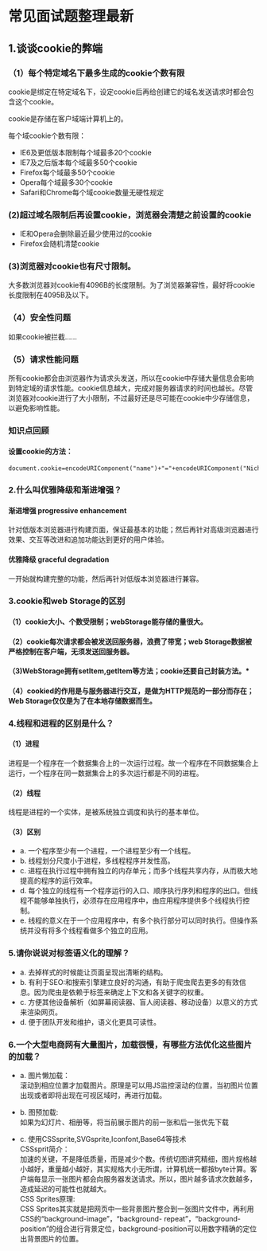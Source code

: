 # 常见面试题整理最新
## 1.谈谈cookie的弊端
### （1）每个特定域名下最多生成的cookie个数有限
cookie是绑定在特定域名下，设定cookie后再给创建它的域名发送请求时都会包含这个cookie。

cookie是存储在客户域端计算机上的。

每个域cookie个数有限：

- IE6及更低版本限制每个域最多20个cookie
- IE7及之后版本每个域最多50个cookie
- Firefox每个域最多50个cookie
- Opera每个域最多30个cookie
- Safari和Chrome每个域cookie数量无硬性规定

### (2)超过域名限制后再设置cookie，浏览器会清楚之前设置的cookie
- IE和Opera会删除最近最少使用过的cookie
- Firefox会随机清楚cookie

### (3)浏览器对cookie也有尺寸限制。
大多数浏览器对cookie有4096B的长度限制。为了浏览器兼容性，最好将cookie长度限制在4095B及以下。

### （4）安全性问题
如果cookie被拦截……

### （5）请求性能问题
所有cookie都会由浏览器作为请求头发送，所以在cookie中存储大量信息会影响到特定域的请求性能。cookie信息越大，完成对服务器请求的时间也越长。尽管浏览器对cookie进行了大小限制，不过最好还是尽可能在cookie中少存储信息，以避免影响性能。

### 知识点回顾
#### 设置cookie的方法：

	document.cookie=encodeURIComponent("name")+"="+encodeURIComponent("Nicholas");

### 2.什么叫优雅降级和渐进增强？

#### 渐进增强 progressive enhancement

针对低版本浏览器进行构建页面，保证最基本的功能；然后再针对高级浏览器进行效果、交互等改进和追加功能达到更好的用户体验。

#### 优雅降级 graceful degradation
一开始就构建完整的功能，然后再针对低版本浏览器进行兼容。

### 3.cookie和web Storage的区别
#### （1）cookie大小、个数受限制；webStorage能存储的量很大。

#### （2）cookie每次请求都会被发送回服务器，浪费了带宽；web Storage数据被严格控制在客户端，无须发送回服务器。

#### （3)WebStorage拥有setItem,getItem等方法；cookie还要自己封装方法。*

#### （4）cookied的作用是与服务器进行交互，是做为HTTP规范的一部分而存在；Web Storage仅仅是为了在本地存储数据而生。

### 4.线程和进程的区别是什么？
#### （1）进程
进程是一个程序在一个数据集合上的一次运行过程。故一个程序在不同数据集合上运行，一个程序在同一数据集合上的多次运行都是不同的进程。

#### （2）线程
线程是进程的一个实体，是被系统独立调度和执行的基本单位。

#### （3）区别
- a. 一个程序至少有一个进程，一个进程至少有一个线程。
- b. 线程划分尺度小于进程，多线程程序并发性高。
- c. 进程在执行过程中拥有独立的内存单元；而多个线程共享内存，从而极大地提高的程序的运行效率。
- d. 每个独立的线程有一个程序运行的入口、顺序执行序列和程序的出口。但线程不能够单独执行，必须存在应用程序中，由应用程序提供多个线程执行控制。
- e. 线程的意义在于一个应用程序中，有多个执行部分可以同时执行。但操作系统并没有将多个线程看做多个独立的应用。

### 5.请你说说对标签语义化的理解？
- a. 去掉样式的时候能让页面呈现出清晰的结构。
- b. 有利于SEO:和搜索引擎建立良好的沟通，有助于爬虫爬去更多的有效信息。因为爬虫是依赖于标签来确定上下文和各关键字的权重。
- c. 方便其他设备解析（如屏幕阅读器、盲人阅读器、移动设备）以意义的方式来渲染网页。
- d. 便于团队开发和维护，语义化更具可读性。

### 6.一个大型电商网有大量图片，加载很慢，有哪些方法优化这些图片的加载？
- a. 图片懒加载：<br>
		滚动到相应位置才加载图片。原理是可以用JS监控滚动的位置，当初图片位置出现或者即将出现在可视区域时，再进行加载。

- b. 图预加载:<br>
	   如果为幻灯片、相册等，将当前展示图片的前一张和后一张优先下载

- c. 使用CSSsprite,SVGsprite,Iconfont,Base64等技术<br>
    CSSsprit简介：<br>
	加速的关键，不是降低质量，而是减少个数。传统切图讲究精细，图片规格越小越好，重量越小越好，其实规格大小无所谓，计算机统一都按byte计算。客户端每显示一张图片都会向服务器发送请求。所以，图片越多请求次数越多，造成延迟的可能性也就越大。<br>
	CSS Sprites原理:<br>
	CSS Sprites其实就是把网页中一些背景图片整合到一张图片文件中，再利用CSS的“background-image”，“background- repeat”，“background-position”的组合进行背景定位，background-position可以用数字精确的定位出背景图片的位置。

	
	   
	  

